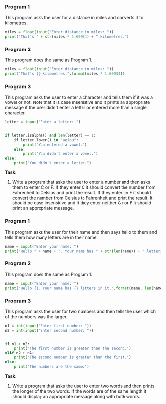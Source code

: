 ### Program 1


This program asks the user for a distance in miles and converts it to kilometres.


```Python
miles = float(input("Enter distance in miles: "))
print("That's " + str(miles * 1.60934) + " kilometres.")
```


### Program 2


This program does the same as Program 1.


```Python
miles = float(input("Enter distance in miles: "))
print("That's {} kilometres.".format(miles * 1.60934))
```


### Program 3


This program asks the user to enter a character and tells them if it was a vowel or not. Note that it is case insensitive and it prints an appropriate message if the user didn't enter a letter or entered more than a single character.


```Python
letter = input("Enter a letter: ")


if letter.isalpha() and len(letter) == 1:
    if letter.lower() in "aeiou":
        print("You entered a vowel.")
    else:
        print("You didn't enter a vowel.")
else:
    print("You didn't enter a letter.")
```


**Task:**


1. Write a program that asks the user to enter a number and then asks them to enter C or F. If they enter C it should convert the number from Fahrenheit to Celsius and print the result. If they enter an F it should convert the number from Celsius to Fahrenheit and print the result. It should be case insensitive and if they enter neither C nor F it should print an appropriate message.


### Program 1


This program asks the user for their name and then says hello to them and tells them how many letters are in their name.


```Python
name = input("Enter your name: ")
print("Hello " + name + ". Your name has " + str(len(name)) + " letters in it.")
```


### Program 2


This program does the same as Program 1.


```Python
name = input("Enter your name: ")
print("Hello {}. Your name has {} letters in it.".format(name, len(name)))
```


### Program 3


This program asks the user for two numbers and then tells the user which of the numbers was the larger.


```Python
n1 = int(input("Enter first number: "))
n2 = int(input("Enter second number: "))


if n1 > n2:
    print("The first number is greater than the second.")
elif n2 > n1:
    print("The second number is greater than the first.")
else:
    print("The numbers are the same.")
```


**Task:**


1. Write a program that asks the user to enter two words and then prints the longer of the two words. If the words are of the same length it should display an appropriate message along with both words.
<!--stackedit_data:
eyJoaXN0b3J5IjpbLTE3NTQwOTgyNzddfQ==
-->